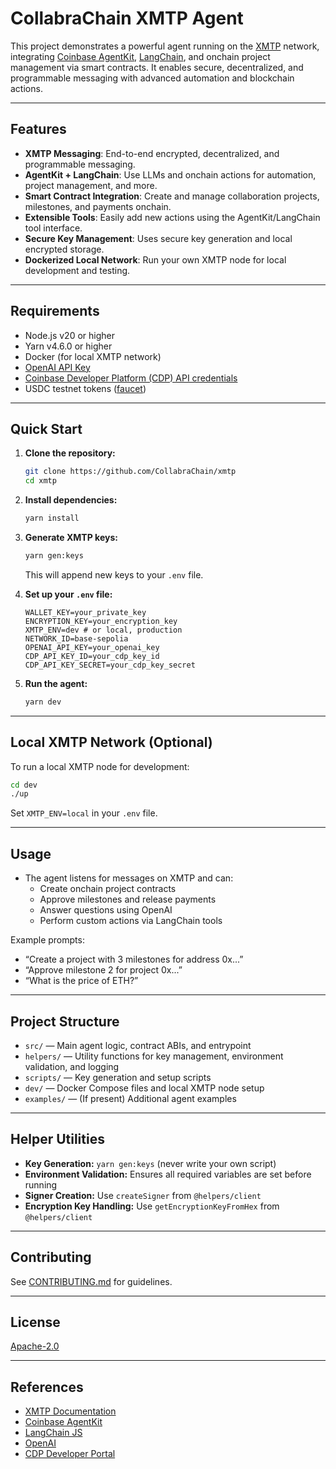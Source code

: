# CollabraChain XMTP Agent

This project demonstrates a powerful agent running on the [XMTP](https://xmtp.org/) network, integrating [Coinbase AgentKit](https://github.com/coinbase/agentkit), [LangChain](https://js.langchain.com/), and onchain project management via smart contracts. It enables secure, decentralized, and programmable messaging with advanced automation and blockchain actions.

---

## Features

- **XMTP Messaging**: End-to-end encrypted, decentralized, and programmable messaging.
- **AgentKit + LangChain**: Use LLMs and onchain actions for automation, project management, and more.
- **Smart Contract Integration**: Create and manage collaboration projects, milestones, and payments onchain.
- **Extensible Tools**: Easily add new actions using the AgentKit/LangChain tool interface.
- **Secure Key Management**: Uses secure key generation and local encrypted storage.
- **Dockerized Local Network**: Run your own XMTP node for local development and testing.

---

## Requirements

- Node.js v20 or higher
- Yarn v4.6.0 or higher
- Docker (for local XMTP network)
- [OpenAI API Key](https://platform.openai.com/api-keys)
- [Coinbase Developer Platform (CDP) API credentials](https://portal.cdp.coinbase.com)
- USDC testnet tokens ([faucet](https://faucet.circle.com))

---

## Quick Start

1. **Clone the repository:**

   ```bash
   git clone https://github.com/CollabraChain/xmtp
   cd xmtp
   ```

2. **Install dependencies:**

   ```bash
   yarn install
   ```

3. **Generate XMTP keys:**

   ```bash
   yarn gen:keys
   ```

   This will append new keys to your `.env` file.

4. **Set up your `.env` file:**

   ```env
   WALLET_KEY=your_private_key
   ENCRYPTION_KEY=your_encryption_key
   XMTP_ENV=dev # or local, production
   NETWORK_ID=base-sepolia
   OPENAI_API_KEY=your_openai_key
   CDP_API_KEY_ID=your_cdp_key_id
   CDP_API_KEY_SECRET=your_cdp_key_secret
   ```

5. **Run the agent:**
   ```bash
   yarn dev
   ```

---

## Local XMTP Network (Optional)

To run a local XMTP node for development:

```bash
cd dev
./up
```

Set `XMTP_ENV=local` in your `.env` file.

---

## Usage

- The agent listens for messages on XMTP and can:
  - Create onchain project contracts
  - Approve milestones and release payments
  - Answer questions using OpenAI
  - Perform custom actions via LangChain tools

Example prompts:

- “Create a project with 3 milestones for address 0x...”
- “Approve milestone 2 for project 0x...”
- “What is the price of ETH?”

---

## Project Structure

- `src/` — Main agent logic, contract ABIs, and entrypoint
- `helpers/` — Utility functions for key management, environment validation, and logging
- `scripts/` — Key generation and setup scripts
- `dev/` — Docker Compose files and local XMTP node setup
- `examples/` — (If present) Additional agent examples

---

## Helper Utilities

- **Key Generation:** `yarn gen:keys` (never write your own script)
- **Environment Validation:** Ensures all required variables are set before running
- **Signer Creation:** Use `createSigner` from `@helpers/client`
- **Encryption Key Handling:** Use `getEncryptionKeyFromHex` from `@helpers/client`

---

## Contributing

See [CONTRIBUTING.md](CONTRIBUTING.md) for guidelines.

---

## License

[Apache-2.0](LICENSE.md)

---

## References

- [XMTP Documentation](https://docs.xmtp.org/)
- [Coinbase AgentKit](https://github.com/coinbase/agentkit)
- [LangChain JS](https://js.langchain.com/)
- [OpenAI](https://platform.openai.com/)
- [CDP Developer Portal](https://portal.cdp.coinbase.com)
